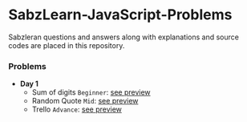 # SabzLearn-JavaScript-Problems
Sabzleran questions and answers along with explanations and source codes are placed in this repository.

### Problems
- **Day 1**
  - Sum of digits `Beginner`: [see preview](https://codepen.io/ehsanshahbazii/pen/qBMJpdW)
  - Random Quote `Mid`: [see preview](https://codepen.io/ehsanshahbazii/pen/BaOqJod)
  - Trello `Advance`: [see preview](https://codepen.io/ehsanshahbazii/pen/BaOqJzw)
